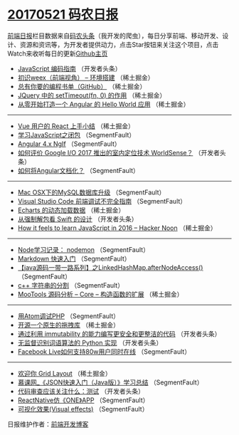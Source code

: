 # [20170521 码农日报](https://github.com/kujian/frontendDaily/blob/master/2017/05/21.md)

[前端日报](http://caibaojian.com/c/news)栏目数据来自[码农头条](http://hao.caibaojian.com/)（我开发的爬虫），每日分享前端、移动开发、设计、资源和资讯等，为开发者提供动力，点击Star按钮来关注这个项目，点击Watch来收听每日的更新[Github主页](https://github.com/kujian/frontendDaily)
* [JavaScript 编码指南](http://hao.caibaojian.com/38753.html) （开发者头条）
* [初识weex（前端视角） &#8211; 环境搭建](http://hao.caibaojian.com/38693.html) （稀土掘金）
* [总有你要的编程书单（GitHub）](http://hao.caibaojian.com/38694.html) （稀土掘金）
* [JQuery 中的 setTimeout(fn, 0) 的作用](http://hao.caibaojian.com/38695.html) （稀土掘金）
* [从零开始打造一个 Angular 的 Hello World 应用](http://hao.caibaojian.com/38699.html) （稀土掘金）

***
* [Vue 用户的 React 上手小结](http://hao.caibaojian.com/38701.html) （稀土掘金）
* [学习JavaScript之闭包](http://hao.caibaojian.com/38711.html) （SegmentFault）
* [Angular 4.x NgIf](http://hao.caibaojian.com/38722.html) （SegmentFault）
* [如何评价 Google I/O 2017 推出的室内定位技术 WorldSense？](http://hao.caibaojian.com/38754.html) （开发者头条）
* [如何将Angular文档化？](http://hao.caibaojian.com/38714.html) （SegmentFault）

***
* [Mac OSX下的MySQL数据库升级](http://hao.caibaojian.com/38726.html) （SegmentFault）
* [Visual Studio Code 前端调试不完全指南](http://hao.caibaojian.com/38719.html) （SegmentFault）
* [Echarts 的动态加载数据](http://hao.caibaojian.com/38702.html) （稀土掘金）
* [从强制解包看 Swift 的设计](http://hao.caibaojian.com/38752.html) （开发者头条）
* [How it feels to learn JavaScript in 2016 – Hacker Noon](http://hao.caibaojian.com/38692.html) （稀土掘金）

***
* [Node学习记录： nodemon](http://hao.caibaojian.com/38723.html) （SegmentFault）
* [Markdown 快速入门](http://hao.caibaojian.com/38724.html) （SegmentFault）
* [【java源码一带一路系列】之LinkedHashMap.afterNodeAccess()](http://hao.caibaojian.com/38725.html) （SegmentFault）
* [c++ 字符串的分割](http://hao.caibaojian.com/38727.html) （SegmentFault）
* [MooTools 源码分析 &#8211; Core &#8211; 构造函数的扩展](http://hao.caibaojian.com/38698.html) （稀土掘金）

***
* [用Atom调试PHP](http://hao.caibaojian.com/38718.html) （SegmentFault）
* [开源一个原生的拖拽库](http://hao.caibaojian.com/38700.html) （稀土掘金）
* [通过利用 immutability 的能力编写更安全和更整洁的代码](http://hao.caibaojian.com/38750.html) （开发者头条）
* [无监督识别词语算法的 Python 实现](http://hao.caibaojian.com/38751.html) （开发者头条）
* [Facebook Live如何支持80w用户同时在线](http://hao.caibaojian.com/38712.html) （SegmentFault）

***
* [欢迎你 Grid Layout](http://hao.caibaojian.com/38696.html) （稀土掘金）
* [慕课网_《JSON快速入门（Java版）》学习总结](http://hao.caibaojian.com/38715.html) （SegmentFault）
* [代码审查应该关注什么：测试](http://hao.caibaojian.com/38749.html) （开发者头条）
* [ReactNative仿《ONE》APP](http://hao.caibaojian.com/38720.html) （SegmentFault）
* [可视化效果(Visual effects)](http://hao.caibaojian.com/38713.html) （SegmentFault）

日报维护作者：[前端开发博客](http://caibaojian.com/) 